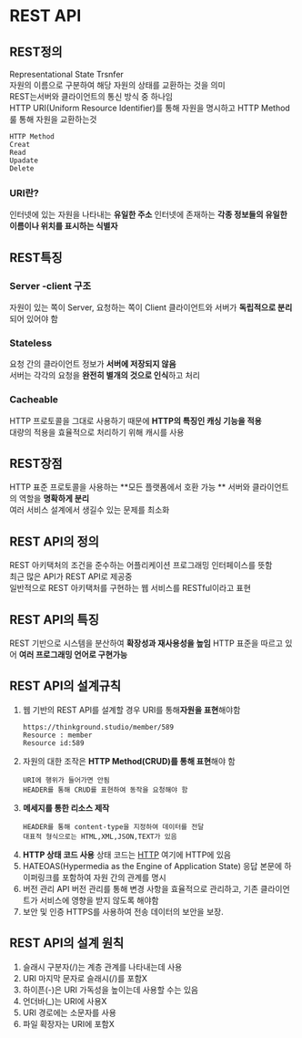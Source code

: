# REST API
## REST정의
Representational State Trsnfer  
자원의 이름으로 구분하여 해당 자원의 상태를 교환하는 것을 의미  
REST는서버와 클라이언트의 통신 방식 중 하나임  
HTTP URI(Uniform Resource Identifier)를 통해 자원을 명시하고 HTTP Method룰 통해 자원을 교환하는것
```
HTTP Method
Creat  
Read  
Upadate  
Delete  
```
### URI란?
인터넷에 있는 자원을 나타내는 **유일한 주소**
인터넷에 존재하는 **각종 정보들의 유일한 이름이나 위치를 표시하는 식별자** 
## REST특징
### Server -client 구조
자원이 있는 쪽이 Server, 요청하는 쪽이 Client
클라이언트와 서버가 **독립적으로 분리**되어 있어야 함
### Stateless
요청 간의 클라이언트 정보가 **서버에 저장되지 않음**  
서버는 각각의 요청을 **완전히 별개의 것으로 인식**하고 처리
### Cacheable
HTTP 프로토콜을 그대로 사용하기 때문에 **HTTP의 특징인 캐싱 기능을 적용**  
대량의 적용을 효율적으로 처리하기 위해 캐시를 사용  
## REST장점
HTTP 표준 프로토콜을 사용하는 **모든 플랫폼에서 호환 가능 ** 
서버와 클라이언트의 역할을 **명확하게 분리**  
여러 서비스 설계에서 생길수 있는 문제를 최소화   
## REST API의 정의
REST 아키택처의 조건을 준수하는 어플리케이션 프로그래밍 인터페이스를 뜻함  
최근 많은 API가 REST API로 제공중  
일반적으로 REST 아키택처를 구현하는 웹 서비스를 RESTful이라고 표현  
## REST API의 특징
REST 기반으로 시스템을 분산하여 **확장성과 재사용성을 높임**
HTTP 표준을 따르고 있어 **여러 프로그래밍 언어로 구현가능**
## REST API의 설계규칙
1. 웹 기반의 REST API를 설계할 경우 URI를 통해**자원을 표현**해야함
   ```
   https://thinkground.studio/member/589  
   Resource : member  
   Resource id:589  
   ```
2. 자원의 대한 조작은 **HTTP Method(CRUD)를 통해 표현**해야 함
   ```
   URI에 행위가 들어가면 안됨  
   HEADER를 통해 CRUD를 표현하여 동작을 요청해야 함  
3. **메세지를 통한 리소스 제작**  
   ```
   HEADER를 통해 content-type을 지정하여 데이터를 전달  
   대표적 형식으로는 HTML,XML,JSON,TEXT가 있음  
   ```
4. **HTTP 상태 코드 사용**
   상태 코드는
   [HTTP](https://www.notion.so/eb585cebbc1b4f6ba153351ae264bf4b)
   여기에 HTTP에 있음
5. HATEOAS(Hypermedia as the Engine of Application State)
   응답 본문에 하이퍼링크를 포함하여 자원 간의 관계를 명시
6. 버전 관리
   API 버전 관리를 통해 변경 사항을 효율적으로 관리하고, 기존 클라이언트가 서비스에 영향을 받지 않도록 해야함
7. 보안 및 인증
   HTTPS를 사용하여 전송 데이터의 보안을 보장.
## REST API의 설계 원칙
1. 슬래시 구분자(/)는 계층 관계를 나타내는데 사용
2. URI 마지막 문자로 슬래시(/)를 포함X
3. 하이픈(-)은 URI 가독성을 높이는데 사용할 수는 있음
4. 언더바(_)는 URI에 사용X
5. URI 경로에는 소문자를 사용
6. 파일 확장자는 URI에 포함X
